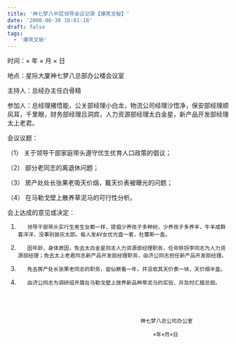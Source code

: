 ```yaml
---
title: '神七梦八中层领导会议记录【爆笑文秘】'
date: '2008-08-30 16:01:18'
draft: false
tags:
  - '爆笑文秘'
---
```


时间：× 年 × 月 × 日

地点：星际大厦神七梦八总部办公楼会议室

主持人：总经办主任白骨精

参加人：总经理猪悟能，公关部经理小白龙，物流公司经理沙悟净，保安部经理顺风耳，千里眼，财务部经理吕洞宾，人力资源部经理太白金星，新产品开发部经理太上老君。

会议议题：

（1） 关于领导干部家庭带头遵守优生优育人口政策的倡议；

（2） 部分老同志的离退休问题；

（3） 房产处处长张果老吸天价烟，戴天价表被曝光的问题；

（4） 在马勒戈壁上散养草泥马的可行性分析。

会上达成的意见或决定：

1.        领导干部带头实行生男生女都一样，提倡少养孩子多种树，少养孩子多养羊，牛羊成群喜洋洋，没事别装灰太郎。每人发AV女优光盘一套，杜蕾斯一盒。

2.        因年龄，身体原因，免去太白金星同志人力资源部经理职务，任命铁拐李同志为人力资源部经理；免去太上老君同志新产品开发部经理职务，由济公同志担任新产品开发部经理。

3.        免去房产处长张果老同志的职务，留仙察看一年，并没收其天价表一块，天价烟半盒。

4.        由济公同志为调研组开展在马勒戈壁上放养新品种草泥马的实验，并及时汇报总部。





                                              神七梦八总公司办公室

                                                  ×年×月×日
